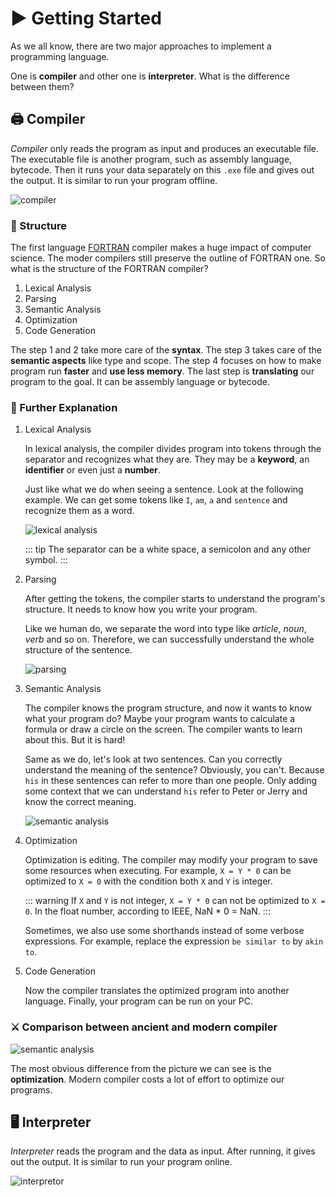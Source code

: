 # ▶️ Getting Started

As we all know, there are two major approaches to implement a programming language.

One is **compiler** and other one is **interpreter**. What is the difference between them?

## 🖨 Compiler

*Compiler* only reads the program as input and produces an executable file.
The executable file is another program, such as assembly language, bytecode.
Then it runs your data separately on this `.exe` file and gives out the output.
It is similar to run your program offline.

![compiler](/system/compiler/image/compiler-sketch.png)

### 🧱 Structure

The first language [FORTRAN](https://www.google.com.hk/search?q=FORTRAN) compiler makes a huge impact of computer science.
The moder compilers still preserve the outline of FORTRAN one. So what is the structure of the FORTRAN compiler?

1. Lexical Analysis
2. Parsing
3. Semantic Analysis
4. Optimization
5. Code Generation

The step 1 and 2 take more care of the **syntax**. 
The step 3 takes care of the **semantic aspects** like type and scope.
The step 4 focuses on how to make program run **faster** and **use less memory**.
The last step is **translating** our program to the goal. It can be assembly language or bytecode.

### 🔮 Further Explanation

1. Lexical Analysis

    In lexical analysis, the compiler divides program into tokens through the separator and recognizes what they are.
    They may be a **keyword**, an **identifier** or even just a **number**.

    Just like what we do when seeing a sentence. Look at the following example.
    We can get some tokens like `I`, `am`, `a` and `sentence` and recognize them as a word.
    
    ![lexical analysis](/system/compiler/image/lexical-analysis-human.png)

    ::: tip
    The separator can be a white space, a semicolon and any other symbol.
    :::

2. Parsing

    After getting the tokens, the compiler starts to understand the program's structure.
    It needs to know how you write your program.

    Like we human do, we separate the word into type like *article*, *noun*, *verb* and so on.
    Therefore, we can successfully understand the whole structure of the sentence.

    ![parsing](/system/compiler/image/parsing-human.png)

3. Semantic Analysis

    The compiler knows the program structure, and now it wants to know what your program do?
    Maybe your program wants to calculate a formula or draw a circle on the screen. 
    The compiler wants to learn about this. But it is hard!

    Same as we do, let's look at two sentences. Can you correctly understand the meaning of the sentence?
    Obviously, you can't. Because `his` in these sentences can refer to more than one people.
    Only adding some context that we can understand `his` refer to Peter or Jerry and know the correct meaning.

   ![semantic analysis](/system/compiler/image/semantic-analysis-human.png)

4. Optimization

   Optimization is editing. The compiler may modify your program to save some resources when executing.
   For example, `X = Y * 0` can be optimized to `X = 0` with the condition both `X` and `Y` is integer.

   ::: warning
   If `X` and `Y` is not integer, `X = Y * 0` can not be optimized to `X = 0`.
   In the float number, according to IEEE, NaN * 0 = NaN.
   :::

    Sometimes, we also use some shorthands instead of some verbose expressions.
    For example, replace the expression `be similar to` by `akin to`.

5. Code Generation

    Now the compiler translates the optimized program into another language.
    Finally, your program can be run on your PC.

### ⚔️ Comparison between ancient and modern compiler

![semantic analysis](/system/compiler/image/compiler-comparison.png)

The most obvious difference from the picture we can see is the **optimization**.
Modern compiler costs a lot of effort to optimize our programs.

## 🖥 Interpreter

*Interpreter* reads the program and the data as input. After running, it gives out the output.
It is similar to run your program online.

![interpretor](/system/compiler/image/interpretor-sketch.png)
